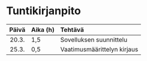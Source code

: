 # Tuntikirjanpito

| Päivä | Aika (h)| Tehtävä | 
| :----:|:-----| :-----|
| 20.3.  | 1,5 | Sovelluksen suunnittelu |
|25.3.| 0,5 | Vaatimusmäärittelyn kirjaus |
